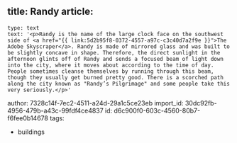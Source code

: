 title: Randy
article:
  -
    type: text
    text: '<p>Randy is the name of the large clock face on the southwest side of <a href="{{ link:5d2b95f8-0372-4557-a97c-c3c40d7a2f9e }}">The Adobe Skyscraper</a>. Randy is made of mirrored glass and was built to be slightly concave in shape. Therefore, the direct sunlight in the afternoon glints off of Randy and sends a focused beam of light down into the city, where it moves about according to the time of day. People sometimes cleanse themselves by running through this beam, though they usually get burned pretty good. There is a scorched path along the city known as "Randy’s Pilgrimage" and some people take this very seriously.</p>'
author: 7328c14f-7ec2-4511-a24d-29a1c5ce23eb
import_id: 30dc92fb-4956-479b-a43c-99fdf4ce4837
id: d6c900f0-603c-4560-80b7-f6fee0b14678
tags:
  - buildings
